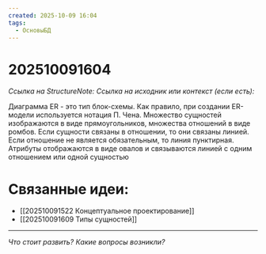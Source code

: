 ```yaml
---
created: 2025-10-09 16:04
tags:
  - ОсновыБД
---
```

# 202510091604
*Ссылка на StructureNote:*
*Ссылка на исходник или контекст (если есть):* 

Диаграмма ER - это тип блок-схемы. Как правило, при создании ER-модели используется нотация П. Чена. Множество сущностей изображаются в виде прямоугольников, множества отношений в виде ромбов. Если сущности связаны в отношении, то они связаны линией. Если отношение не является обязательным, то линия пунктирная. Атрибуты отображаются в виде овалов и связываются линией с одним отношением или одной сущностью

# Связанные идеи:
* [[202510091522 Концептуальное проектирование]]
* [[202510091609 Типы сущностей]]
---

*Что стоит развить? Какие вопросы возникли?*